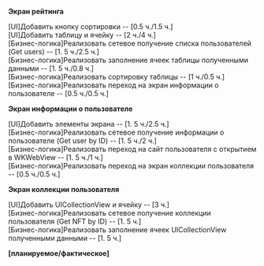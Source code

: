 **Экран рейтинга**

\[UI\]Добавить кнопку сортировки -- \[0.5 ч.\/1.5 ч.]  
\[UI\]Добавить таблицу и ячейку -- \[2 ч.\/4 ч.]  
\[Бизнес-логика\]Реализовать сетевое получение списка пользователей (Get users) -- \[1. 5 ч.\/2.5 ч.]  
\[Бизнес-логика\]Реализовать заполнение ячеек таблицы полученными данными -- \[1. 5 ч.\/0.8 ч.]   
\[Бизнес-логика\]Реализовать сортировку таблицы -- \[1 ч.\/0.5 ч.]  
\[Бизнес-логика\]Реализовать переход на экран информации о пользователе -- \[0.5 ч.\/0.5 ч.]  

**Экран информации о пользователе**

\[UI\]Добавить элементы экрана -- \[1. 5 ч.\/2.5 ч.]  
\[Бизнес-логика\]Реализовать сетевое получение информации о пользователе (Get user by ID) -- \[1. 5 ч.\/2 ч.]  
\[Бизнес-логика\]Реализовать переход на сайт пользователя с открытием в WKWebView -- \[1. 5 ч.\/1 ч.]  
\[Бизнес-логика\]Реализовать переход на экран коллекции пользователя -- \[0.5 ч.\/0.5 ч.]  

**Экран коллекции пользователя**

\[UI\]Добавить UICollectionView и ячейку -- \[3 ч.\]  
\[Бизнес-логика\]Реализовать сетевое получение коллекции пользователя (Get NFT by ID) -- \[1. 5 ч.\]  
\[Бизнес-логика\]Реализовать заполнение ячеек UICollectionView полученными данными -- \[1. 5 ч.\]  

**\[планируемое/фактическое]**
